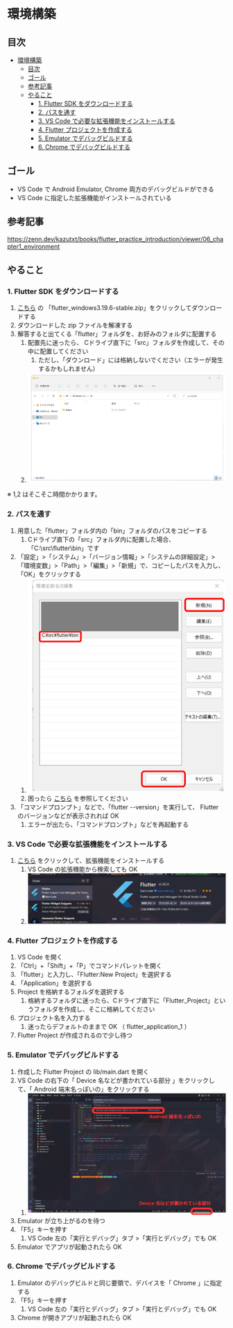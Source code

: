 # 環境構築

## 目次

- [環境構築](#環境構築)
  - [目次](#目次)
  - [ゴール](#ゴール)
  - [参考記事](#参考記事)
  - [やること](#やること)
    - [1. Flutter SDK をダウンロードする](#1-flutter-sdk-をダウンロードする)
    - [2. パスを通す](#2-パスを通す)
    - [3. VS Code で必要な拡張機能をインストールする](#3-vs-code-で必要な拡張機能をインストールする)
    - [4. Flutter プロジェクトを作成する](#4-flutter-プロジェクトを作成する)
    - [5. Emulator でデバッグビルドする](#5-emulator-でデバッグビルドする)
    - [6. Chrome でデバッグビルドする](#6-chrome-でデバッグビルドする)

## ゴール

- VS Code で Android Emulator, Chrome 両方のデバッグビルドができる
- VS Code に指定した拡張機能がインストールされている

## 参考記事

<https://zenn.dev/kazutxt/books/flutter_practice_introduction/viewer/06_chapter1_environment>

## やること

### 1. Flutter SDK をダウンロードする

1. [こちら](https://docs.flutter.dev/get-started/install/windows/mobile?tab=download#install-the-flutter-sdk) の 「flutter_windows3.19.6-stable.zip」をクリックしてダウンロードする
2. ダウンロードした zip ファイルを解凍する
3. 解答すると出てくる「flutter」フォルダを、お好みのフォルダに配置する
   1. 配置先に迷ったら、 Cドライブ直下に「src」フォルダを作成して、その中に配置してください
      1. ただし、「ダウンロード」には格納しないでください（エラーが発生するかもしれません）
   2. ![alt text](./素材/環境構築/flutter_sdk_配置先.png)

※ 1,2 はそこそこ時間かかります。

### 2. パスを通す

1. 用意した「flutter」フォルダ内の「bin」フォルダのパスをコピーする
   1. Cドライブ直下の「src」フォルダ内に配置した場合、「C:\src\flutter\bin」です
2. 「設定」>「システム」>「バージョン情報」>「システムの詳細設定」>「環境変数」>「Path」>「編集」>「新規」で、コピーしたパスを入力し、「OK」をクリックする
   1. ![alt text](./素材/環境構築/環境変数にflutterを追加.png)
   2. 困ったら [こちら](https://zenn.dev/kazutxt/books/flutter_practice_introduction/viewer/06_chapter1_environment#2.-fluttersdkのインストール) を参照してください
3. 「コマンドプロンプト」などで、「flutter --version」を実行して、 Flutter のバージョンなどが表示されれば OK
   1. エラーが出たら、「コマンドプロンプト」などを再起動する

### 3. VS Code で必要な拡張機能をインストールする

1. [こちら](https://marketplace.visualstudio.com/items?itemName=Dart-Code.flutter) をクリックして、拡張機能をインストールする
   1. VS Code の拡張機能から検索しても OK
   2. ![alt text](./素材/環境構築/flutter_拡張.png)

### 4. Flutter プロジェクトを作成する

1. VS Code を開く
2. 「Ctrl」+「Shift」+「P」でコマンドパレットを開く
3. 「flutter」と入力し、「Flutter:New Project」を選択する
4. 「Application」を選択する
5. Project を格納するフォルダを選択する
   1. 格納するフォルダに迷ったら、Cドライブ直下に「Flutter_Project」というフォルダを作成し、そこに格納してください
6. プロジェクト名を入力する
   1. 迷ったらデフォルトのままで OK （ flutter_application_1 ）
7. Flutter Project が作成されるので少し待つ

### 5. Emulator でデバッグビルドする

1. 作成した Flutter Project の lib/main.dart を開く
2. VS Code の右下の「 Device 名などが書かれている部分 」をクリックして、「 Android 端末名っぽいの」をクリックする
   1. ![alt text](./素材/環境構築/vscode_select_device.png)
3. Emulator が立ち上がるのを待つ
4. 「F5」キーを押す
   1. VS Code 左の「実行とデバッグ」タブ >「実行とデバッグ」でも OK
5. Emulator でアプリが起動されたら OK

### 6. Chrome でデバッグビルドする

1. Emulator のデバッグビルドと同じ要領で、デバイスを「 Chrome 」に指定する
2. 「F5」キーを押す
   1. VS Code 左の「実行とデバッグ」タブ >「実行とデバッグ」でも OK
3. Chrome が開きアプリが起動されたら OK
